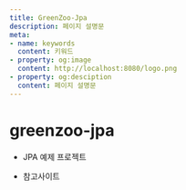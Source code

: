 ```yaml
---
title: GreenZoo-Jpa
description: 페이지 설명문
meta:
- name: keywords
  content: 키워드
- property: og:image
  content: http://localhost:8080/logo.png
- property: og:desciption
  content: 페이지 설명문
---
```


# greenzoo-jpa
* JPA 예제 프로젝트

* 참고사이트
